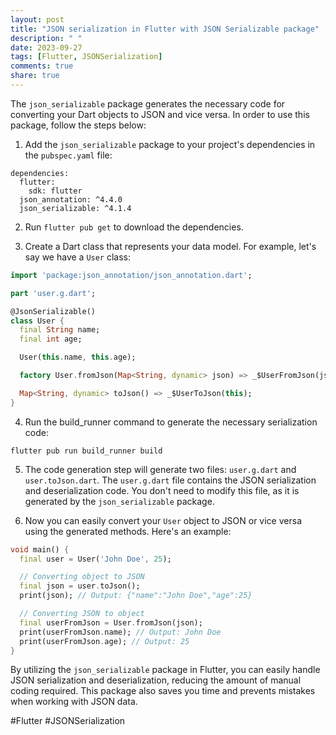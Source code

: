 ```yaml
---
layout: post
title: "JSON serialization in Flutter with JSON Serializable package"
description: " "
date: 2023-09-27
tags: [Flutter, JSONSerialization]
comments: true
share: true
---
```


The `json_serializable` package generates the necessary code for converting your Dart objects to JSON and vice versa. In order to use this package, follow the steps below:

1. Add the `json_serializable` package to your project's dependencies in the `pubspec.yaml` file:
```
dependencies:
  flutter:
    sdk: flutter
  json_annotation: ^4.4.0
  json_serializable: ^4.1.4
```

2. Run `flutter pub get` to download the dependencies.

3. Create a Dart class that represents your data model. For example, let's say we have a `User` class:
```dart
import 'package:json_annotation/json_annotation.dart';

part 'user.g.dart';

@JsonSerializable()
class User {
  final String name;
  final int age;

  User(this.name, this.age);

  factory User.fromJson(Map<String, dynamic> json) => _$UserFromJson(json);

  Map<String, dynamic> toJson() => _$UserToJson(this);
}
```

4. Run the build_runner command to generate the necessary serialization code:
```
flutter pub run build_runner build
```

5. The code generation step will generate two files: `user.g.dart` and `user.toJson.dart`. The `user.g.dart` file contains the JSON serialization and deserialization code. You don't need to modify this file, as it is generated by the `json_serializable` package.

6. Now you can easily convert your `User` object to JSON or vice versa using the generated methods. Here's an example:
```dart
void main() {
  final user = User('John Doe', 25);

  // Converting object to JSON
  final json = user.toJson();
  print(json); // Output: {"name":"John Doe","age":25}

  // Converting JSON to object
  final userFromJson = User.fromJson(json);
  print(userFromJson.name); // Output: John Doe
  print(userFromJson.age); // Output: 25
}
```

By utilizing the `json_serializable` package in Flutter, you can easily handle JSON serialization and deserialization, reducing the amount of manual coding required. This package also saves you time and prevents mistakes when working with JSON data.

#Flutter #JSONSerialization